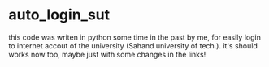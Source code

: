 # auto_login_sut
this code was writen in python some time in the past by me, for easily login to internet accout of the university (Sahand university of tech.). 
it's should works now too, maybe just with some changes in the links!
